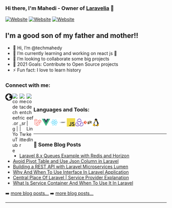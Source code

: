 ### Hi there, I'm Mahedi - Owner of [Laravelia][website] 👋

[![Website](https://img.shields.io/website?label=codecheef.org&style=for-the-badge&url=https%3A%2F%2Fcodecheef.org)](https://www.codecheef.org)
[![Website](https://img.shields.io/website?label=laravelia.com&style=for-the-badge&url=https%3A%2F%2Flaravelia.com)](https://www.laravelia.com)
[![Website](https://img.shields.io/website?label=ceptruck.com&style=for-the-badge&url=https%3A%2F%2Fceptruck.com)](https://www.ceptruck.com)

## I'm a good son of my father and mother!!

- 🔭 Hi, I’m @techmahedy
- 🌱 I’m currently learning and working on react js 🤣
- 👯 I’m looking to collaborate some big projects
- 🥅 2021 Goals: Contribute to Open Source projects
- ⚡ Fun fact: I love to learn history

### Connect with me:

[<img align="left" alt="codecheef.org" width="22px" src="https://raw.githubusercontent.com/iconic/open-iconic/master/svg/globe.svg" />][website]
[<img align="left" alt="codecheef.org | YouTube" width="22px" src="https://cdn.jsdelivr.net/npm/simple-icons@v3/icons/youtube.svg" />][youtube]
[<img align="left" alt="metacentric_sr | Twitter" width="22px" src="https://cdn.jsdelivr.net/npm/simple-icons@v3/icons/twitter.svg" />][twitter]
[<img align="left" alt="codecheef | LinkedIn" width="22px" src="https://cdn.jsdelivr.net/npm/simple-icons@v3/icons/linkedin.svg" />][linkedin]

<br />

### Languages and Tools:

[<img align="left" alt="laravel" width="26px" src="https://raw.githubusercontent.com/github/explore/80688e429a7d4ef2fca1e82350fe8e3517d3494d/topics/laravel/laravel.png" />][laravel]
[<img align="left" alt="vue" width="26px" src="https://raw.githubusercontent.com/github/explore/80688e429a7d4ef2fca1e82350fe8e3517d3494d/topics/vue/vue.png" />][vue]
[<img align="left" alt="react" width="26px" src="https://raw.githubusercontent.com/github/explore/80688e429a7d4ef2fca1e82350fe8e3517d3494d/topics/react/react.png" />][react]
[<img align="left" alt="react" width="26px" src="https://raw.githubusercontent.com/github/explore/80688e429a7d4ef2fca1e82350fe8e3517d3494d/topics/jquery/jquery.png" />][jquery]
[<img align="left" alt="javascript" width="26px" src="https://raw.githubusercontent.com/github/explore/80688e429a7d4ef2fca1e82350fe8e3517d3494d/topics/javascript/javascript.png" />][javascript]
[<img align="left" alt="redux" width="26px" src="https://raw.githubusercontent.com/github/explore/80688e429a7d4ef2fca1e82350fe8e3517d3494d/topics/redux/redux.png" />][redux]
[<img align="left" alt="git" width="26px" src="https://raw.githubusercontent.com/github/explore/80688e429a7d4ef2fca1e82350fe8e3517d3494d/topics/git/git.png" />][git]
[<img align="left" alt="linux" width="26px" src="https://raw.githubusercontent.com/github/explore/80688e429a7d4ef2fca1e82350fe8e3517d3494d/topics/linux/linux.png" />][linux]
<br />
<br />

---

### 📕 Some Blog Posts

<!-- BLOG-POST-LIST:START -->
- [Laravel 8.x Queues Example with Redis and Horizon](https://www.codecheef.org/article/laravel-queues-example-using-redis-and-horizon)
- [Avoid Pivot Table and Use Json Column in Laravel](https://www.codecheef.org/article/avoid-pivot-table-and-use-json-column-in-laravel)
- [Building a REST API with Laravel Microservices Lumen](https://www.codecheef.org/article/laravel-6-building-a-rest-api-with-lumen)
- [Why And When To Use Interface In Laravel Application](https://www.laravelia.com/post/why-and-when-to-use-interface-in-laravel-application)
- [Central Place Of Laravel | Service Provider Explanation](https://www.laravelia.com/post/central-place-of-laravel-service-provider-explanation)
- [What Is Service Container And When To Use It In Laravel](https://www.laravelia.com/post/what-is-service-container-and-when-to-use-it-in-laravel)
<!-- BLOG-POST-LIST:END -->

➡️ [more blog posts...](https://www.codecheef.org)
➡️ [more blog posts...](https://www.laravelia.com)

---

[website]: https://www.laravelia.com
[youtube]: https://www.youtube.com/channel/UCzmJ_0Ef9EE-NS7w82zez_A/featured
[twitter]: https://twitter.com/metacentric_sr
[linkedin]: https://www.linkedin.com/in/mahedi-hasan-durjoy-9bb880175/
[laravel]: https://www.codecheef.org/article/tag/laravel
[vue]: https://www.codecheef.org/article/tag/vue-js
[react]: https://www.codecheef.org/article/tag/react-js
[jquery]: https://www.codecheef.org/article/tag/jquery
[javascript]: https://www.codecheef.org/article/tag/javascript
[redux]: https://www.codecheef.org/article/tag/react-js
[git]: https://www.codecheef.org/article/tag/git
[linux]: https://www.codecheef.org/article/tag/linux


